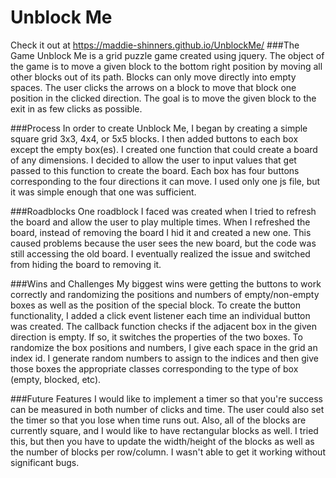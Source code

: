 

# Unblock Me
Check it out at https://maddie-shinners.github.io/UnblockMe/
###The Game
Unblock Me is a grid puzzle game created using jquery. The object of the game is to move a given block to the bottom right position by moving all other blocks out of its path. Blocks can only move directly into empty spaces. The user clicks the arrows on a block to move that block one position in the clicked direction. The goal is to move the given block to the exit in as few clicks as possible.

###Process
In order to create Unblock Me, I began by creating a simple square grid 3x3, 4x4, or 5x5 blocks. I then added buttons to each box except the empty box(es).  I created one function that could create a board of any dimensions. I decided to allow the user to input values that get passed to this function to create the board. Each box has four buttons corresponding to the four directions it can move. I used only one js file, but it was simple enough that one was sufficient.

###Roadblocks
One roadblock I faced was created when I tried to refresh the board and allow the user to play multiple times. When I refreshed the board, instead of removing the board I hid it and created a new one. This caused problems because the user sees the new board, but the code was still accessing the old board. I eventually realized the issue and switched from hiding the board to removing it.


###Wins and Challenges
My biggest wins were getting the buttons to work correctly and randomizing the positions and numbers of empty/non-empty boxes as well as the position of the special block. To create the button functionality, I added a click event listener each time an individual button was created. The callback function checks if the adjacent box in the given direction is empty. If so, it switches the properties of the two boxes. To randomize the box positions and numbers, I give each space in the grid an index id. I generate random numbers to assign to the indices and then give those boxes the appropriate classes corresponding to the type of box (empty, blocked, etc).

###Future Features
I would like to implement a timer so that you're success can be measured in both number of clicks and time. The user could also set the timer so that you lose when time runs out. Also, all of the blocks are currently square, and I would like to have rectangular blocks as well. I tried this, but then you have to update the width/height of the blocks as well as the number of blocks per row/column. I wasn't able to get it working without significant bugs.
